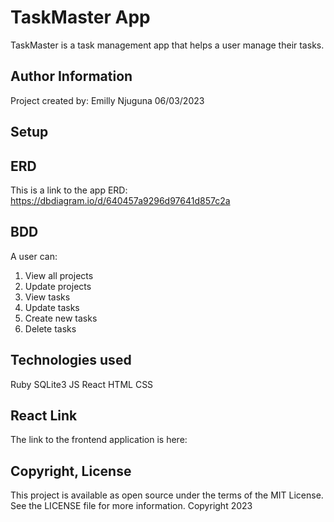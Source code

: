 # TaskMaster App
TaskMaster is a task management app that helps a user manage their tasks.

## Author Information
Project created by:
Emilly Njuguna
06/03/2023

## Setup

## ERD
This is a link to the  app ERD:
https://dbdiagram.io/d/640457a9296d97641d857c2a

## BDD
A user can:
1. View all projects
2. Update projects
3. View tasks
4. Update tasks
5. Create new tasks
6. Delete tasks

## Technologies used
Ruby
SQLite3
JS
React
HTML
CSS

## React Link
The link to the frontend application is here:

## Copyright, License
This project is available as open source under the terms of the MIT License. See the LICENSE file for more information.
Copyright 2023